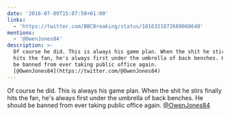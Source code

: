 ```yaml
---
date: '2018-07-09T15:07:50+01:00'
links:
  - 'https://twitter.com/BBCBreaking/status/1016321872689008640'
mentions:
  - '@OwenJones84'
description: >-
  Of course he did. This is always his game plan. When the shit he stirs finally
  hits the fan, he's always first under the umbrella of back benches. He should
  be banned from ever taking public office again.
  [@OwenJones84](https://twitter.com/@OwenJones84)
---
```

Of course he did. This is always his game plan. When the shit he stirs finally hits the fan, he's always first under the umbrella of back benches. He should be banned from ever taking public office again. [@OwenJones84](https://twitter.com/@OwenJones84) 
